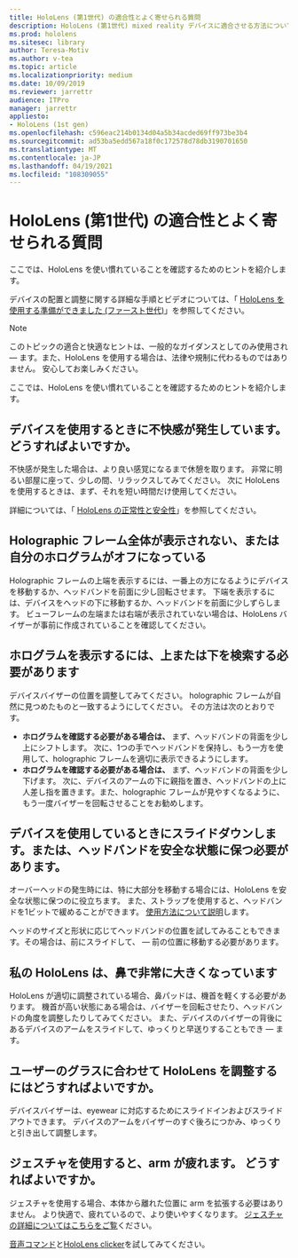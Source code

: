 ```yaml
---
title: HoloLens (第1世代) の適合性とよく寄せられる質問
description: HoloLens (第1世代) mixed reality デバイスに適合させる方法について、よく寄せられる質問への回答をご覧ください。
ms.prod: hololens
ms.sitesec: library
author: Teresa-Motiv
ms.author: v-tea
ms.topic: article
ms.localizationpriority: medium
ms.date: 10/09/2019
ms.reviewer: jarrettr
audience: ITPro
manager: jarrettr
appliesto:
- HoloLens (1st gen)
ms.openlocfilehash: c596eac214b0134d04a5b34acded69ff973be3b4
ms.sourcegitcommit: ad53ba5edd567a18f0c172578d78db3190701650
ms.translationtype: MT
ms.contentlocale: ja-JP
ms.lasthandoff: 04/19/2021
ms.locfileid: "108309055"
---
```

# <a name="hololens-1st-gen-fit-and-comfort-frequently-asked-questions"></a>HoloLens (第1世代) の適合性とよく寄せられる質問

ここでは、HoloLens を使い慣れていることを確認するためのヒントを紹介します。

デバイスの配置と調整に関する詳細な手順とビデオについては、「 [HoloLens を使用する準備ができました (ファースト世代)](hololens1-setup.md)」を参照してください。

> [!NOTE]
> このトピックの適合と快適なヒントは、一般的なガイダンスとしてのみ使用され &mdash; ます。また、HoloLens を使用する場合は、法律や規制に代わるものではありません。 安心してお楽しみください。

ここでは、HoloLens を使い慣れていることを確認するためのヒントを紹介します。

## <a name="im-experiencing-discomfort-when-i-use-my-device-what-should-i-do"></a>デバイスを使用するときに不快感が発生しています。 どうすればよいですか。

不快感が発生した場合は、より良い感覚になるまで休憩を取ります。 非常に明るい部屋に座って、少しの間、リラックスしてみてください。 次に HoloLens を使用するときは、まず、それを短い時間だけ使用してください。

詳細については、「 [HoloLens の正常性と安全性](https://go.microsoft.com/fwlink/p/?LinkId=746661)」を参照してください。

## <a name="i-cant-see-the-whole-holographic-frame-or-my-holograms-are-cut-off"></a>Holographic フレーム全体が表示されない、または自分のホログラムがオフになっている

Holographic フレームの上端を表示するには、一番上の方になるようにデバイスを移動するか、ヘッドバンドを前面に少し回転させます。 下端を表示するには、デバイスをヘッドの下に移動するか、ヘッドバンドを前面に少しずらします。 ビューフレームの左端または右端が表示されていない場合は、HoloLens バイザーが事前に作成されていることを確認してください。

## <a name="i-need-to-look-up-or-down-to-see-holograms"></a>ホログラムを表示するには、上または下を検索する必要があります

デバイスバイザーの位置を調整してみてください。 holographic フレームが自然に見つめたものと一致するようにしてください。 その方法は次のとおりです。

- **ホログラムを確認する必要がある場合は、** まず、ヘッドバンドの背面を少し上にシフトします。 次に、1つの手でヘッドバンドを保持し、もう一方を使用して、holographic フレームを適切に表示できるようにします。
- **ホログラムを確認する必要がある場合は、** まず、ヘッドバンドの背面を少し下げます。 次に、デバイスのアームの下に親指を置き、ヘッドバンドの上に人差し指を置きます。また、holographic フレームが見やすくなるように、もう一度バイザーを回転させることをお勧めします。

## <a name="the-device-slides-down-when-im-using-it-or-i-need-to-make-the-headband-too-tight-to-keep-it-secure"></a>デバイスを使用しているときにスライドダウンします。または、ヘッドバンドを安全な状態に保つ必要があります。

オーバーヘッドの発生時には、特に大部分を移動する場合には、HoloLens を安全な状態に保つのに役立ちます。 また、ストラップを使用すると、ヘッドバンドを1ビットで緩めることができます。 [使用方法について説明](hololens1-setup.md#adjust-fit)します。

ヘッドのサイズと形状に応じてヘッドバンドの位置を試してみることもできます。その場合は、前にスライドして、 &mdash; 前の位置に移動する必要があります。

## <a name="my-hololens-feels-heavy-on-my-nose"></a>私の HoloLens は、鼻で非常に大きくなっています

HoloLens が適切に調整されている場合、鼻パッドは、機首を軽くする必要があります。 機首が高い状態にある場合は、バイザーを回転させたり、ヘッドバンドの角度を調整したりしてみてください。 また、デバイスのバイザーの背後にあるデバイスのアームをスライドして、ゆっくりと早送りすることもでき &mdash; ます。

## <a name="how-can-i-adjust-hololens-to-fit-with-my-glasses"></a>ユーザーのグラスに合わせて HoloLens を調整するにはどうすればよいですか。

デバイスバイザーは、eyewear に対応するためにスライドインおよびスライドアウトできます。 デバイスのアームをバイザーのすぐ後ろにつかみ、ゆっくりと引き出して調整します。

## <a name="my-arm-gets-tired-when-i-use-gestures-what-can-i-do"></a>ジェスチャを使用すると、arm が疲れます。 どうすればよいですか。

ジェスチャを使用する場合、本体から離れた位置に arm を拡張する必要はありません。 より快適で、疲れているので、より使いやすくなります。 [ジェスチャの詳細についてはこちらをご覧](hololens1-basic-usage.md#use-hololens-with-your-hands)ください。

[音声コマンド](hololens-cortana.md)と[HoloLens clicker](hololens1-clicker.md)を試してみてください。
